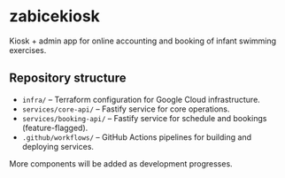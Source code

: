 # zabicekiosk

Kiosk + admin app for online accounting and booking of infant swimming exercises.

## Repository structure

- `infra/` – Terraform configuration for Google Cloud infrastructure.
- `services/core-api/` – Fastify service for core operations.
- `services/booking-api/` – Fastify service for schedule and bookings (feature-flagged).
- `.github/workflows/` – GitHub Actions pipelines for building and deploying services.

More components will be added as development progresses.
